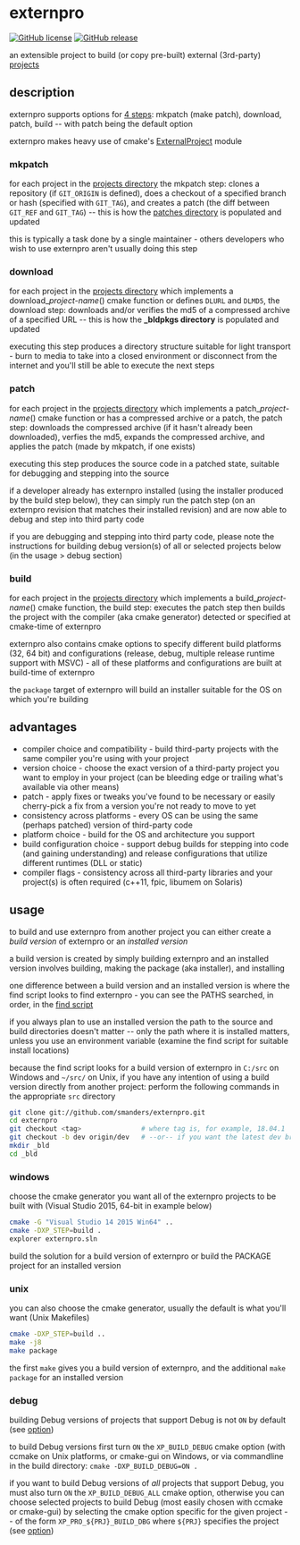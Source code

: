 # externpro

[![GitHub license](https://img.shields.io/github/license/smanders/externpro.svg)](https://github.com/smanders/externpro) [![GitHub release](https://img.shields.io/github/release/smanders/externpro.svg)](https://github.com/smanders/externpro)

an extensible project to build (or copy pre-built) external (3rd-party) [projects](projects/README.md)

## description

externpro supports options for [4 steps](https://github.com/smanders/externpro/blob/15.10.2/modules/macpro.cmake#L67-L72): mkpatch (make patch), download, patch, build -- with patch being the default option

externpro makes heavy use of cmake's [ExternalProject](http://www.kitware.com/media/html/BuildingExternalProjectsWithCMake2.8.html) module

### mkpatch

for each project in the [projects directory](projects) the mkpatch step: clones a repository (if `GIT_ORIGIN` is defined), does a checkout of a specified branch or hash (specified with `GIT_TAG`), and creates a patch (the diff between `GIT_REF` and `GIT_TAG`) -- this is how the [patches directory](patches) is populated and updated

this is typically a task done by a single maintainer - others developers who wish to use externpro aren't usually doing this step

### download

for each project in the [projects directory](projects) which implements a download_*project-name*() cmake function or defines `DLURL` and `DLMD5`, the download step: downloads and/or verifies the md5 of a compressed archive of a specified URL -- this is how the **_bldpkgs directory** is populated and updated

executing this step produces a directory structure suitable for light transport - burn to media to take into a closed environment or disconnect from the internet and you'll still be able to execute the next steps

### patch

for each project in the [projects directory](projects) which implements a patch_*project-name*() cmake function or has a compressed archive or a patch, the patch step: downloads the compressed archive (if it hasn't already been downloaded), verfies the md5, expands the compressed archive, and applies the patch (made by mkpatch, if one exists)

executing this step produces the source code in a patched state, suitable for debugging and stepping into the source

if a developer already has externpro installed (using the installer produced by the build step below), they can simply run the patch step (on an externpro revision that matches their installed revision) and are now able to debug and step into third party code

if you are debugging and stepping into third party code, please note the instructions for building debug version(s) of all or selected projects below (in the usage > debug section)

### build

for each project in the [projects directory](projects) which implements a build_*project-name*() cmake function, the build step: executes the patch step then builds the project with the compiler (aka cmake generator) detected or specified at cmake-time of externpro

externpro also contains cmake options to specify different build platforms (32, 64 bit) and configurations (release, debug, multiple release runtime support with MSVC) - all of these platforms and configurations are built at build-time of externpro

the `package` target of externpro will build an installer suitable for the OS on which you're building

## advantages

* compiler choice and compatibility - build third-party projects with the same compiler you're using with your project
* version choice - choose the exact version of a third-party project you want to employ in your project (can be bleeding edge or trailing what's available via other means)
* patch - apply fixes or tweaks you've found to be necessary or easily cherry-pick a fix from a version you're not ready to move to yet
* consistency across platforms - every OS can be using the same (perhaps patched) version of third-party code
* platform choice - build for the OS and architecture you support
* build configuration choice - support debug builds for stepping into code (and gaining understanding) and release configurations that utilize different runtimes (DLL or static)
* compiler flags - consistency across all third-party libraries and your project(s) is often required (c++11, fpic, libumem on Solaris)

## usage

to build and use externpro from another project you can either create a *build version* of externpro or an *installed version*

a build version is created by simply building externpro and an installed version involves building, making the package (aka installer), and installing

one difference between a build version and an installed version is where the find script looks to find externpro - you can see the PATHS searched, in order, in the [find script](https://github.com/smanders/externpro/blob/18.04.1/modules/Findscript.cmake.in#L89-L100)

if you always plan to use an installed version the path to the source and build directories doesn't matter -- only the path where it is installed matters, unless you use an environment variable (examine the find script for suitable install locations)

because the find script looks for a build version of externpro in `C:/src` on Windows and `~/src/` on Unix, if you have any intention of using a build version directly from another project: perform the following commands in the appropriate `src` directory

```bash
git clone git://github.com/smanders/externpro.git
cd externpro
git checkout <tag>               # where tag is, for example, 18.04.1
git checkout -b dev origin/dev   # --or-- if you want the latest dev branch instead of a tagged version
mkdir _bld
cd _bld
```

### windows

choose the cmake generator you want all of the externpro projects to be built with (Visual Studio 2015, 64-bit in example below)

```bash
cmake -G "Visual Studio 14 2015 Win64" ..
cmake -DXP_STEP=build .
explorer externpro.sln
```

build the solution for a build version of externpro or build the PACKAGE project for an installed version

### unix

you can also choose the cmake generator, usually the default is what you'll want (Unix Makefiles)

```bash
cmake -DXP_STEP=build ..
make -j8
make package
```

the first `make` gives you a build version of externpro, and the additional `make package` for an installed version

### debug

building Debug versions of projects that support Debug is not `ON` by default (see [option](https://github.com/smanders/externpro/blob/9d023a5263b27d434001eaca0c4b57c28ad66be3/modules/macpro.cmake#L75))

to build Debug versions first turn `ON` the `XP_BUILD_DEBUG` cmake option (with ccmake on Unix platforms, or cmake-gui on Windows, or via commandline in the build directory: `cmake -DXP_BUILD_DEBUG=ON .`

if you want to build Debug versions of *all* projects that support Debug, you must also turn `ON` the `XP_BUILD_DEBUG_ALL` cmake option, otherwise you can choose selected projects to build Debug (most easily chosen with ccmake or cmake-gui) by selecting the cmake option specific for the given project -- of the form `XP_PRO_${PRJ}_BUILD_DBG` where `${PRJ}` specifies the project (see [option](https://github.com/smanders/externpro/blob/9d023a5263b27d434001eaca0c4b57c28ad66be3/modules/xpfunmac.cmake#L21))
